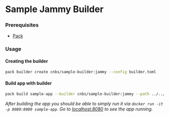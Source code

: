 # Sample Jammy Builder

### Prerequisites
* [Pack](https://buildpacks.io/docs/install-pack/)

### Usage

#### Creating the builder

```bash
pack builder create cnbs/sample-builder:jammy --config builder.toml
```

#### Build app with builder

```bash
pack build sample-app --builder cnbs/sample-builder:jammy --path ../../apps/java-maven/
```

_After building the app you should be able to simply run it via `docker run -it -p 8080:8080 sample-app`.
Go to [localhost:8080](http://localhost:8080) to see the app running._
